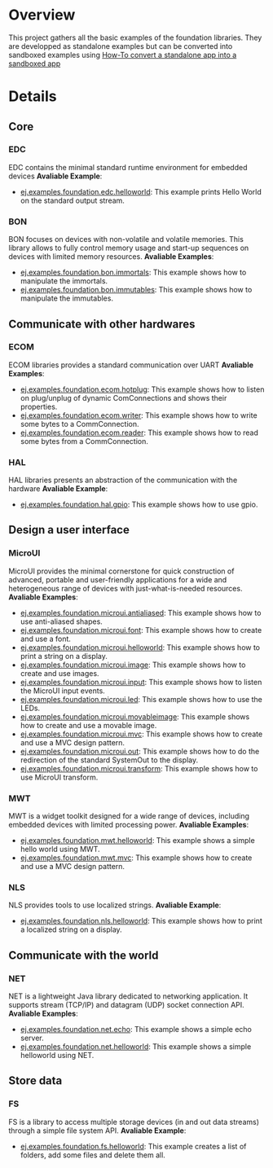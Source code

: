 # Overview
This project gathers all the basic examples of the foundation libraries. They are developped as standalone examples but can be converted into sandboxed examples using [How-To convert a standalone app into a sandboxed app](https://github.com/MicroEJ/How-To/tree/master/StandaloneToSandboxed)

# Details
## Core
### EDC
EDC contains the minimal standard runtime environment for embedded devices
**Avaliable Example**:
* [ej.examples.foundation.edc.helloworld](ej.examples.foundation.edc.helloworld): This example prints Hello World on the standard output stream.
### BON
BON focuses on devices with non-volatile and volatile memories. This library allows to fully control memory usage and start-up sequences on devices with limited memory resources.
**Avaliable Examples**:
* [ej.examples.foundation.bon.immortals](ej.examples.foundation.bon.immortals): This example shows how to manipulate the immortals.
* [ej.examples.foundation.bon.immutables](ej.examples.foundation.bon.immutables): This example shows how to manipulate the immutables.


## Communicate with other hardwares
### ECOM
ECOM libraries provides a standard communication over UART
**Avaliable Examples**:
* [ej.examples.foundation.ecom.hotplug](ej.examples.foundation.ecom.hotplug): This example shows how to listen on plug/unplug of dynamic ComConnections and shows their properties.
* [ej.examples.foundation.ecom.writer](ej.examples.foundation.ecom.writer): This example shows how to write some bytes to a CommConnection.
* [ej.examples.foundation.ecom.reader](ej.examples.foundation.ecom.reader): This example shows how to read some bytes from a CommConnection.
### HAL
HAL libraries presents an abstraction of the communication with the hardware
**Avaliable Example**:
* [ej.examples.foundation.hal.gpio](ej.examples.foundation.hal.gpio): This example shows how to use gpio.


## Design a user interface
### MicroUI
MicroUI provides the minimal cornerstone for quick construction of advanced, portable and user-friendly applications for a wide and heterogeneous range of devices with just-what-is-needed resources.
**Avaliable Examples**:
* [ej.examples.foundation.microui.antialiased](ej.examples.foundation.microui.antialiased): This example shows how to use anti-aliased shapes.
* [ej.examples.foundation.microui.font](ej.examples.foundation.microui.font): This example shows how to create and use a font.
* [ej.examples.foundation.microui.helloworld](ej.examples.foundation.microui.helloworld): This example shows how to print a string on a display.
* [ej.examples.foundation.microui.image](ej.examples.foundation.microui.image): This example shows how to create and use images.
* [ej.examples.foundation.microui.input](ej.examples.foundation.microui.input): This example shows how to listen the MicroUI input events.
* [ej.examples.foundation.microui.led](ej.examples.foundation.microui.led): This example shows how to use the LEDs.
* [ej.examples.foundation.microui.movableimage](ej.examples.foundation.microui.movableimage): This example shows how to create and use a movable image.
* [ej.examples.foundation.microui.mvc](ej.examples.foundation.microui.mvc): This example shows how to create and use a MVC design pattern.
* [ej.examples.foundation.microui.out](ej.examples.foundation.microui.out): This example shows how to do the redirection of the standard SystemOut to the display.
* [ej.examples.foundation.microui.transform](ej.examples.foundation.microui.transform): This example shows how to use MicroUI transform.
### MWT
MWT is a widget toolkit designed for a wide range of devices, including embedded devices with limited processing power.
**Avaliable Examples**:
* [ej.examples.foundation.mwt.helloworld](ej.examples.foundation.mwt.helloworld): This example shows a simple hello world using MWT.
* [ej.examples.foundation.mwt.mvc](ej.examples.foundation.mwt.mvc): This example shows how to create and use a MVC design pattern.
### NLS
NLS provides tools to use localized strings.
**Avaliable Example**:
* [ej.examples.foundation.nls.helloworld](ej.examples.foundation.nls.helloworld): This example shows how to print a localized string on a display.


## Communicate with the world
### NET
NET is a lightweight Java library dedicated to networking application. It supports stream (TCP/IP) and datagram (UDP) socket connection API.
**Avaliable Examples**:
* [ej.examples.foundation.net.echo](ej.examples.foundation.net.echo): This example shows a simple echo server.
* [ej.examples.foundation.net.helloworld](ej.examples.foundation.net.helloworld): This example shows a simple helloworld using NET.
## Store data
### FS
FS is a library to access multiple storage devices (in and out data streams) through a simple file system API.
**Avaliable Example**:
* [ej.examples.foundation.fs.helloworld](ej.examples.foundation.fs.helloworld): This example creates a list of folders, add some files and delete them all.
